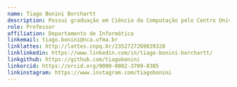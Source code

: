 ```yaml
---
name: Tiago Bonini Borchartt
description: Possui graduação em Ciência da Computação pelo Centro Universitário Franciscano (2008), Santa Maria - RS e Mestrado em Computação pela Universidade Federal de Santa Maria - UFSM. Possui Doutorado e Pós-Doutorado em Computação pela Universidade Federal Fluminense - UFF. Atualmente é professor do Departamento de Informática da Universidade Federal do Maranhão - UFMA.
role: Professor
affiliation: Departamento de Informática
linkemail: tiago.bonini@nca.ufma.br
linklattes: http://lattes.cnpq.br/2352727269839328
linklinkedin: https://www.linkedin.com/in/tiago-bonini-borchartt/
linkgithub: https://github.com/tiagobonini
linkorcid: https://orcid.org/0000-0002-3709-8385
linkinstagram: https://www.instagram.com/tiagobonini
---
```



